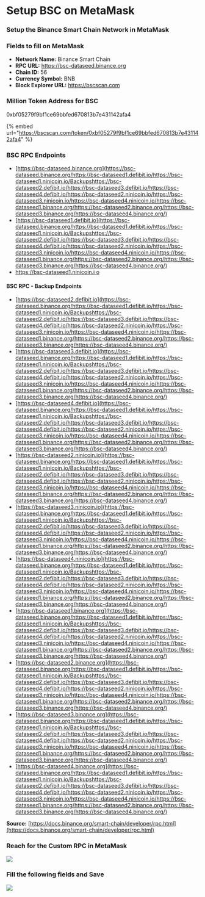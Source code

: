 # Setup BSC on MetaMask

### Setup the Binance Smart Chain Network in MetaMask

### Fields to fill on MetaMask

* **Network Name:** Binance Smart Chain
* **RPC URL:** https://bsc-dataseed.binance.org
* **Chain ID:** 56
* **Currency Symbol:** BNB
* **Block Explorer URL:** https://bscscan.com

### Million Token Address for BSC

0xbf05279f9bf1ce69bbfed670813b7e431142afa4

{% embed url="https://bscscan.com/token/0xbf05279f9bf1ce69bbfed670813b7e431142afa4" %}

### BSC RPC Endpoints

* [https://bsc-dataseed.binance.org](https://bsc-dataseed.binance.org/https://bsc-dataseed1.defibit.io/https://bsc-dataseed1.ninicoin.io/Backupshttps://bsc-dataseed2.defibit.io/https://bsc-dataseed3.defibit.io/https://bsc-dataseed4.defibit.io/https://bsc-dataseed2.ninicoin.io/https://bsc-dataseed3.ninicoin.io/https://bsc-dataseed4.ninicoin.io/https://bsc-dataseed1.binance.org/https://bsc-dataseed2.binance.org/https://bsc-dataseed3.binance.org/https://bsc-dataseed4.binance.org/)
* [https://bsc-dataseed1.defibit.io](https://bsc-dataseed.binance.org/https://bsc-dataseed1.defibit.io/https://bsc-dataseed1.ninicoin.io/Backupshttps://bsc-dataseed2.defibit.io/https://bsc-dataseed3.defibit.io/https://bsc-dataseed4.defibit.io/https://bsc-dataseed2.ninicoin.io/https://bsc-dataseed3.ninicoin.io/https://bsc-dataseed4.ninicoin.io/https://bsc-dataseed1.binance.org/https://bsc-dataseed2.binance.org/https://bsc-dataseed3.binance.org/https://bsc-dataseed4.binance.org/)
* [https://bsc-dataseed1.ninicoin.i  o](https://bsc-dataseed1.ninicoin.io)

#### BSC RPC - Backup Endpoints

* [https://bsc-dataseed2.defibit.io](https://bsc-dataseed.binance.org/https://bsc-dataseed1.defibit.io/https://bsc-dataseed1.ninicoin.io/Backupshttps://bsc-dataseed2.defibit.io/https://bsc-dataseed3.defibit.io/https://bsc-dataseed4.defibit.io/https://bsc-dataseed2.ninicoin.io/https://bsc-dataseed3.ninicoin.io/https://bsc-dataseed4.ninicoin.io/https://bsc-dataseed1.binance.org/https://bsc-dataseed2.binance.org/https://bsc-dataseed3.binance.org/https://bsc-dataseed4.binance.org/)
* [https://bsc-dataseed3.defibit.io](https://bsc-dataseed.binance.org/https://bsc-dataseed1.defibit.io/https://bsc-dataseed1.ninicoin.io/Backupshttps://bsc-dataseed2.defibit.io/https://bsc-dataseed3.defibit.io/https://bsc-dataseed4.defibit.io/https://bsc-dataseed2.ninicoin.io/https://bsc-dataseed3.ninicoin.io/https://bsc-dataseed4.ninicoin.io/https://bsc-dataseed1.binance.org/https://bsc-dataseed2.binance.org/https://bsc-dataseed3.binance.org/https://bsc-dataseed4.binance.org/)
* [https://bsc-dataseed4.defibit.io](https://bsc-dataseed.binance.org/https://bsc-dataseed1.defibit.io/https://bsc-dataseed1.ninicoin.io/Backupshttps://bsc-dataseed2.defibit.io/https://bsc-dataseed3.defibit.io/https://bsc-dataseed4.defibit.io/https://bsc-dataseed2.ninicoin.io/https://bsc-dataseed3.ninicoin.io/https://bsc-dataseed4.ninicoin.io/https://bsc-dataseed1.binance.org/https://bsc-dataseed2.binance.org/https://bsc-dataseed3.binance.org/https://bsc-dataseed4.binance.org/)
* [https://bsc-dataseed2.ninicoin.io](https://bsc-dataseed.binance.org/https://bsc-dataseed1.defibit.io/https://bsc-dataseed1.ninicoin.io/Backupshttps://bsc-dataseed2.defibit.io/https://bsc-dataseed3.defibit.io/https://bsc-dataseed4.defibit.io/https://bsc-dataseed2.ninicoin.io/https://bsc-dataseed3.ninicoin.io/https://bsc-dataseed4.ninicoin.io/https://bsc-dataseed1.binance.org/https://bsc-dataseed2.binance.org/https://bsc-dataseed3.binance.org/https://bsc-dataseed4.binance.org/)
* [https://bsc-dataseed3.ninicoin.io](https://bsc-dataseed.binance.org/https://bsc-dataseed1.defibit.io/https://bsc-dataseed1.ninicoin.io/Backupshttps://bsc-dataseed2.defibit.io/https://bsc-dataseed3.defibit.io/https://bsc-dataseed4.defibit.io/https://bsc-dataseed2.ninicoin.io/https://bsc-dataseed3.ninicoin.io/https://bsc-dataseed4.ninicoin.io/https://bsc-dataseed1.binance.org/https://bsc-dataseed2.binance.org/https://bsc-dataseed3.binance.org/https://bsc-dataseed4.binance.org/)
* [https://bsc-dataseed4.ninicoin.io](https://bsc-dataseed.binance.org/https://bsc-dataseed1.defibit.io/https://bsc-dataseed1.ninicoin.io/Backupshttps://bsc-dataseed2.defibit.io/https://bsc-dataseed3.defibit.io/https://bsc-dataseed4.defibit.io/https://bsc-dataseed2.ninicoin.io/https://bsc-dataseed3.ninicoin.io/https://bsc-dataseed4.ninicoin.io/https://bsc-dataseed1.binance.org/https://bsc-dataseed2.binance.org/https://bsc-dataseed3.binance.org/https://bsc-dataseed4.binance.org/)
* [https://bsc-dataseed1.binance.org](https://bsc-dataseed.binance.org/https://bsc-dataseed1.defibit.io/https://bsc-dataseed1.ninicoin.io/Backupshttps://bsc-dataseed2.defibit.io/https://bsc-dataseed3.defibit.io/https://bsc-dataseed4.defibit.io/https://bsc-dataseed2.ninicoin.io/https://bsc-dataseed3.ninicoin.io/https://bsc-dataseed4.ninicoin.io/https://bsc-dataseed1.binance.org/https://bsc-dataseed2.binance.org/https://bsc-dataseed3.binance.org/https://bsc-dataseed4.binance.org/)
* [https://bsc-dataseed2.binance.org](https://bsc-dataseed.binance.org/https://bsc-dataseed1.defibit.io/https://bsc-dataseed1.ninicoin.io/Backupshttps://bsc-dataseed2.defibit.io/https://bsc-dataseed3.defibit.io/https://bsc-dataseed4.defibit.io/https://bsc-dataseed2.ninicoin.io/https://bsc-dataseed3.ninicoin.io/https://bsc-dataseed4.ninicoin.io/https://bsc-dataseed1.binance.org/https://bsc-dataseed2.binance.org/https://bsc-dataseed3.binance.org/https://bsc-dataseed4.binance.org/)
* [https://bsc-dataseed3.binance.org](https://bsc-dataseed.binance.org/https://bsc-dataseed1.defibit.io/https://bsc-dataseed1.ninicoin.io/Backupshttps://bsc-dataseed2.defibit.io/https://bsc-dataseed3.defibit.io/https://bsc-dataseed4.defibit.io/https://bsc-dataseed2.ninicoin.io/https://bsc-dataseed3.ninicoin.io/https://bsc-dataseed4.ninicoin.io/https://bsc-dataseed1.binance.org/https://bsc-dataseed2.binance.org/https://bsc-dataseed3.binance.org/https://bsc-dataseed4.binance.org/)
* [https://bsc-dataseed4.binance.org](https://bsc-dataseed.binance.org/https://bsc-dataseed1.defibit.io/https://bsc-dataseed1.ninicoin.io/Backupshttps://bsc-dataseed2.defibit.io/https://bsc-dataseed3.defibit.io/https://bsc-dataseed4.defibit.io/https://bsc-dataseed2.ninicoin.io/https://bsc-dataseed3.ninicoin.io/https://bsc-dataseed4.ninicoin.io/https://bsc-dataseed1.binance.org/https://bsc-dataseed2.binance.org/https://bsc-dataseed3.binance.org/https://bsc-dataseed4.binance.org/)

**Source:** [https://docs.binance.org/smart-chain/developer/rpc.html](https://docs.binance.org/smart-chain/developer/rpc.html)

### Reach for the Custom RPC in MetaMask

![](../../.gitbook/assets/metamask\_custom\_rpc.jpg)

### Fill the following fields and Save

![](../../.gitbook/assets/metamask\_setup\_binancesmartchain\_bsc\_rpc.png)
